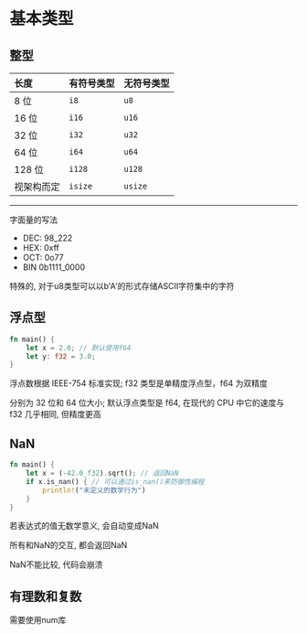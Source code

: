 # 基本类型

## 整型

| 长度 | 有符号类型 | 无符号类型 |
| :--- | :--- | :--- |
| 8 位 | `i8` | `u8` |
| 16 位 | `i16` | `u16` |
| 32 位 | `i32` | `u32` |
| 64 位 | `i64` | `u64` |
| 128 位 | `i128` | `u128` |
| 视架构而定 | `isize` | `usize` |

---

字面量的写法

- DEC: 98_222
- HEX: 0xff
- OCT: 0o77
- BIN 0b1111_0000

特殊的, 对于u8类型可以以b'A'的形式存储ASCII字符集中的字符

## 浮点型

```rust
fn main() {
    let x = 2.0; // 默认使用f64
    let y: f32 = 3.0;
}
```

浮点数根据 IEEE-754 标准实现; f32 类型是单精度浮点型，f64 为双精度

分别为 32 位和 64 位大小; 默认浮点类型是 f64, 在现代的 CPU 中它的速度与 f32 几乎相同, 但精度更高

## NaN

```rust
fn main() {
    let x = (-42.0_f32).sqrt(); // 返回NaN
    if x.is_nan() { // 可以通过is_nan()来防御性编程
        println!("未定义的数学行为")
    }
}
```

若表达式的值无数学意义, 会自动变成NaN

所有和NaN的交互, 都会返回NaN

NaN不能比较, 代码会崩溃

## 有理数和复数

需要使用num库
